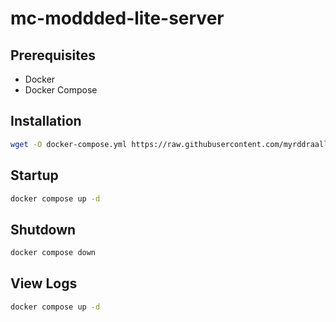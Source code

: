 # mc-moddded-lite-server


## Prerequisites 
  - Docker
  - Docker Compose

## Installation

```sh
wget -O docker-compose.yml https://raw.githubusercontent.com/myrddraall/mc-moddded-lite-server/main/docker-compose.yml
```


## Startup

```sh
docker compose up -d
```

## Shutdown

```bash 
docker compose down
```


## View Logs

```sh
docker compose up -d
```